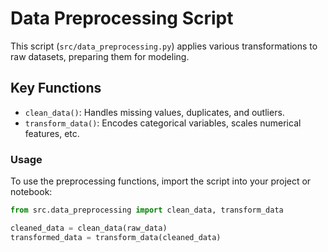 # Data Preprocessing Script

This script (`src/data_preprocessing.py`) applies various transformations to raw datasets, preparing them for modeling.

## Key Functions

- `clean_data()`: Handles missing values, duplicates, and outliers.
- `transform_data()`: Encodes categorical variables, scales numerical features, etc.

### Usage

To use the preprocessing functions, import the script into your project or notebook:

```python
from src.data_preprocessing import clean_data, transform_data

cleaned_data = clean_data(raw_data)
transformed_data = transform_data(cleaned_data)
```
